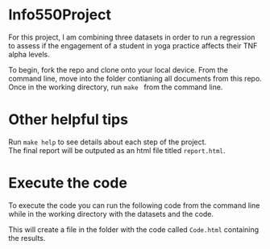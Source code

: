 # Info550Project  
  
 For this project, I am combining three datasets in order to run a regression to assess if the engagement of a student in yoga practice affects their TNF alpha levels.  
   
 To begin, fork the repo and clone onto your local device. From the command line, move into the folder contianing all documents from this repo. Once in the working directory, run `make ` from the command line.
 
 # Other helpful tips
 
 Run `make help` to see details about each step of the project.  
 The final report will be outputed as an html file titled `report.html`.

# Execute the code  

To execute the code you can run the following code from the command line while in the working directory with the datasets and the code.  


This will create a file in the folder with the code called `Code.html` containing the results.
